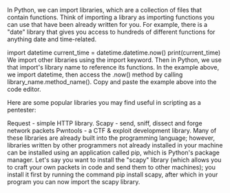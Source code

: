 In Python, we can import libraries, which are a collection of files that contain functions. Think of importing a library as importing functions you can use that have been already written for you. For example, there is a "date" library that gives you access to hundreds of different functions for anything date and time-related.

import datetime
current_time = datetime.datetime.now()
print(current_time)
We import other libraries using the import keyword. Then in Python, we use that import's library name to reference its functions. In the example above, we import datetime, then access the .now() method by calling library_name.method_name(). Copy and paste the example above into the code editor.

Here are some popular libraries you may find useful in scripting as a pentester:

Request - simple HTTP library.
Scapy - send, sniff, dissect and forge network packets
Pwntools - a CTF & exploit development library.
Many of these libraries are already built into the programming language; however, libraries written by other programmers not already installed in your machine can be installed using an application called pip, which is Python's package manager. Let's say you want to install the "scapy" library (which allows you to craft your own packets in code and send them to other machines); you install it first by running the command pip install scapy, after which in your program you can now import the scapy library.